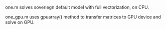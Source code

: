 one.m solves soveriegn default model with full vectorization, on CPU.

one_gpu.m uses gpuarray() method to transfer matrices to GPU device and solve on GPU. 
